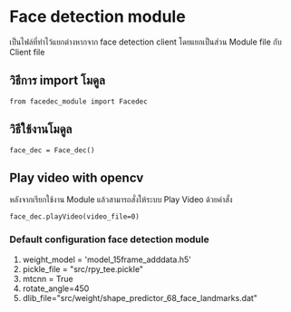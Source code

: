 # Face detection module 
เป็นไฟล์ที่ทำไว้แยกต่างหากจาก face detection client โดยแยกเป็นส่วน Module file กับ Client file

## วิธีการ import โมดูล 
```
from facedec_module import Facedec
```

## วิธีใช้งานโมดูล
```
face_dec = Face_dec()
```

## Play video with opencv
หลังจากเรียกใช้งาน Module แล้วสามารถสั่งให้ระบบ Play Video ด้วยคำสั่ง
```
face_dec.playVideo(video_file=0)
```

### Default configuration face detection module
1. weight_model = 'model_15frame_adddata.h5'
2. pickle_file = "src/rpy_tee.pickle"
3. mtcnn = True
4. rotate_angle=450
5. dlib_file="src/weight/shape_predictor_68_face_landmarks.dat"
